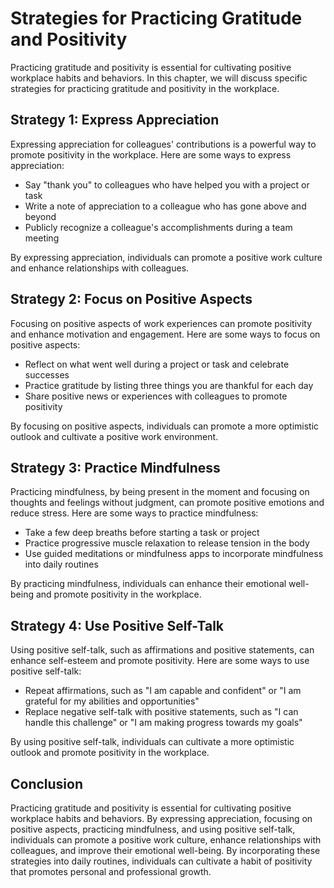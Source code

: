 Strategies for Practicing Gratitude and Positivity
==================================================================================================

Practicing gratitude and positivity is essential for cultivating positive workplace habits and behaviors. In this chapter, we will discuss specific strategies for practicing gratitude and positivity in the workplace.

Strategy 1: Express Appreciation
--------------------------------

Expressing appreciation for colleagues' contributions is a powerful way to promote positivity in the workplace. Here are some ways to express appreciation:

* Say "thank you" to colleagues who have helped you with a project or task
* Write a note of appreciation to a colleague who has gone above and beyond
* Publicly recognize a colleague's accomplishments during a team meeting

By expressing appreciation, individuals can promote a positive work culture and enhance relationships with colleagues.

Strategy 2: Focus on Positive Aspects
-------------------------------------

Focusing on positive aspects of work experiences can promote positivity and enhance motivation and engagement. Here are some ways to focus on positive aspects:

* Reflect on what went well during a project or task and celebrate successes
* Practice gratitude by listing three things you are thankful for each day
* Share positive news or experiences with colleagues to promote positivity

By focusing on positive aspects, individuals can promote a more optimistic outlook and cultivate a positive work environment.

Strategy 3: Practice Mindfulness
--------------------------------

Practicing mindfulness, by being present in the moment and focusing on thoughts and feelings without judgment, can promote positive emotions and reduce stress. Here are some ways to practice mindfulness:

* Take a few deep breaths before starting a task or project
* Practice progressive muscle relaxation to release tension in the body
* Use guided meditations or mindfulness apps to incorporate mindfulness into daily routines

By practicing mindfulness, individuals can enhance their emotional well-being and promote positivity in the workplace.

Strategy 4: Use Positive Self-Talk
----------------------------------

Using positive self-talk, such as affirmations and positive statements, can enhance self-esteem and promote positivity. Here are some ways to use positive self-talk:

* Repeat affirmations, such as "I am capable and confident" or "I am grateful for my abilities and opportunities"
* Replace negative self-talk with positive statements, such as "I can handle this challenge" or "I am making progress towards my goals"

By using positive self-talk, individuals can cultivate a more optimistic outlook and promote positivity in the workplace.

Conclusion
----------

Practicing gratitude and positivity is essential for cultivating positive workplace habits and behaviors. By expressing appreciation, focusing on positive aspects, practicing mindfulness, and using positive self-talk, individuals can promote a positive work culture, enhance relationships with colleagues, and improve their emotional well-being. By incorporating these strategies into daily routines, individuals can cultivate a habit of positivity that promotes personal and professional growth.
